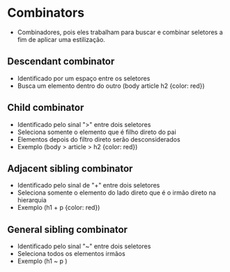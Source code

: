 # Combinators
-   Combinadores, pois eles trabalham para buscar e combinar seletores a fim de aplicar uma estilização.

## Descendant combinator

*   Identificado por um espaço entre os seletores
*   Busca um elemento dentro do outro (body article h2 {color: red})

## Child combinator
*   Identificado pelo sinal ">" entre dois seletores
*   Seleciona somente o elemento que é filho direto do pai
*   Elementos depois do filtro direto serão desconsiderados
*   Exemplo (body > article > h2 {color: red})

## Adjacent sibling combinator
*   Identificado pelo sinal de "+" entre dois seletores
*   Seleciona somente o elemento do lado direto que é o irmão direto na hierarquia
*   Exemplo (h1 + p {color: red})

## General sibling combinator
*   Identificado pelo sinal "~" entre dois seletores
*   Seleciona todos os elementos irmãos
*   Exemplo (h1 ~ p )
